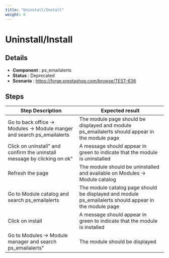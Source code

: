 ```yaml
---
title: "Uninstall/Install"
weight: 6
---
```


# Uninstall/Install
## Details
* **Component** : ps_emailalerts
* **Status** : Deprecated
* **Scenario** : https://forge.prestashop.com/browse/TEST-636

## Steps
| Step Description | Expected result |
| ----- | ----- |
| Go to back office -> Modules -> Module manger and search ps_emailalerts | The module page should be displayed and module ps_emailalerts should appear in the module page |
| Click on uninstall" and confirm the uninstall message by clicking on ok" | A message should appear in green to indicate that the module is uninstalled |
| Refresh the page | The module should be uninstalled and available on Modules -> Module catalog |
| Go to Module catalog and search ps_emailalerts | The module catalog page should be displayed and module ps_emailalerts should appear in the module page |
| Click on install | A message should appear in green to indicate that the module is installed |
| Go to Modules -> Module manager and search ps_emailalerts" | The module should be displayed |
